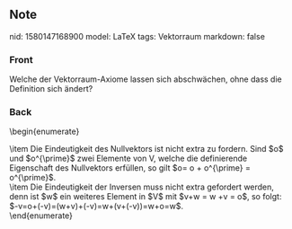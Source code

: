 ## Note
nid: 1580147168900
model: LaTeX
tags: Vektorraum
markdown: false

### Front
Welche der Vektorraum-Axiome lassen sich abschwächen, ohne dass die Definition sich ändert?

### Back
\begin{enumerate}
<div>
  \item Die Eindeutigkeit des Nullvektors ist nicht extra zu
  fordern. Sind $o$ und $o^{\prime}$ zwei Elemente von V, welche
  die definierende Eigenschaft des Nullvektors erfüllen, so gilt
  $o= o + <span>o^{\prime} =</span> <span>o^{\prime}$.</span>
</div>
<div>
  \item Die Eindeutigkeit der Inversen muss nicht extra gefordert
  werden, denn ist $w$ ein weiteres Element in $V$ mit $v+w = w +v
  = o$, so folgt:
</div>
<div>
  $-v=o+(-v)=(w+v)+(-v)=w+(v+(-v))=w+o=w$.
</div>
<div>
  \end{enumerate}
</div>
